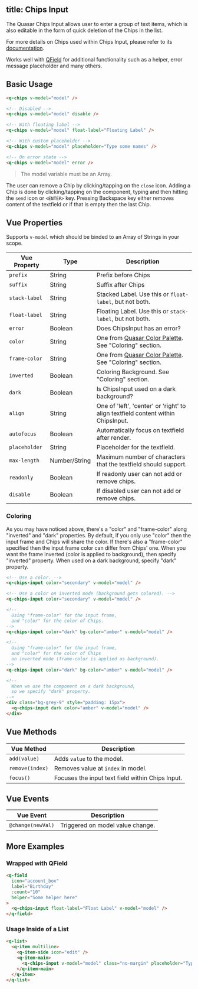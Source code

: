 title: Chips Input
---
The Quasar Chips Input allows user to enter a group of text items, which is also editable in the form of quick deletion of the Chips in the list.

For more details on Chips used within Chips Input, please refer to its [documentation](/components/chip.html).

Works well with [QField](/components/field.html) for additional functionality such as a helper, error message placeholder and many others.

<input type="hidden" data-fullpage-demo="form/text-input/chips">

## Basic Usage

``` html
<q-chips v-model="model" />

<!-- Disabled -->
<q-chips v-model="model" disable />

<!-- With floating label -->
<q-chips v-model="model" float-label="Floating Label" />

<!-- With custom placeholder -->
<q-chips v-model="model" placeholder="Type some names" />

<!-- On error state -->
<q-chips v-model="model" error />
```

> The model variable must be an Array.

The user can remove a Chip by clicking/tapping on the `close` icon. Adding a Chip is done by clicking/tapping on the component, typing and then hitting the `send` icon or `<ENTER>` key. Pressing Backspace key either removes content of the textfield or if that is empty then the last Chip.

## Vue Properties
Supports `v-model` which should be binded to an Array of Strings in your scope.

| Vue Property | Type | Description |
| --- | --- | --- |
| `prefix` | String | Prefix before Chips |
| `suffix` | String | Suffix after Chips |
| `stack-label` | String | Stacked Label. Use this or `float-label`, but not both. |
| `float-label` | String | Floating Label. Use this or `stack-label`, but not both. |
| `error` | Boolean | Does ChipsInput has an error? |
| `color` | String | One from [Quasar Color Palette](/components/color-palette.html). See "Coloring" section. |
| `frame-color` | String | One from [Quasar Color Palette](/components/color-palette.html). See "Coloring" section. |
| `inverted` | Boolean | Coloring Background. See "Coloring" section. |
| `dark` | Boolean | Is ChipsInput used on a dark background? |
| `align` | String | One of 'left', 'center' or 'right' to align textfield content within ChipsInput. |
| `autofocus` | Boolean | Automatically focus on textfield after render. |
| `placeholder` | String | Placeholder for the textfield. |
| `max-length` | Number/String | Maximum number of characters that the textfield should support. |
| `readonly` | Boolean | If readonly user can not add or remove chips. |
| `disable` | Boolean | If disabled user can not add or remove chips. |

### Coloring
As you may have noticed above, there's a "color" and "frame-color" along "inverted" and "dark" properties.
By default, if you only use "color" then the input frame and Chips will share the color. If there's also a "frame-color" specified then the input frame color can differ from Chips' one.
When you want the frame inverted (color is applied to background), then specify "inverted" property.
When used on a dark background, specify "dark" property.

```html
<!-- Use a color. -->
<q-chips-input color="secondary" v-model="model" />

<!-- Use a color on inverted mode (background gets colored). -->
<q-chips-input color="secondary" v-model="model" />

<!--
  Using "frame-color" for the input frame,
  and "color" for the color of Chips.
-->
<q-chips-input color="dark" bg-color="amber" v-model="model" />

<!--
  Using "frame-color" for the input frame,
  and "color" for the color of Chips
  on inverted mode (frame-color is applied as background).
-->
<q-chips-input color="dark" bg-color="amber" v-model="model" />

<!--
  When we use the component on a dark background,
  so we specify "dark" property.
-->
<div class="bg-grey-9" style="padding: 15px">
  <q-chips-input dark color="amber" v-model="model" />
</div>
```

## Vue Methods
| Vue Method | Description |
| --- | --- |
| `add(value)` | Adds `value` to the model. |
| `remove(index)` | Removes value at `index` in model. |
| `focus()` | Focuses the input text field within Chips Input. |

## Vue Events
| Vue Event | Description |
| --- | --- |
| `@change(newVal)` | Triggered on model value change. |

## More Examples

### Wrapped with QField
```html
<q-field
  icon="account_box"
  label="Birthday"
  :count="10"
  helper="Some helper here"
>
  <q-chips-input float-label="Float Label" v-model="model" />
</q-field>
```

### Usage Inside of a List
``` html
<q-list>
  <q-item multiline>
    <q-item-side icon="edit" />
    <q-item-main>
      <q-chips-input v-model="model" class="no-margin" placeholder="Type names"/>
    </q-item-main>
  </q-item>
</q-list>
```
